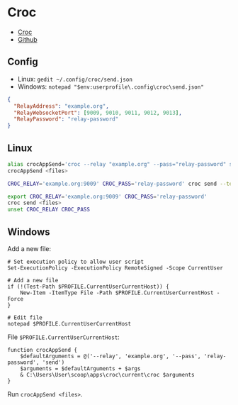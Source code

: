 # Croc

* [Croc](https://schollz.com/tinker/croc6/)
* [Github](https://github.com/schollz/croc)

## Config

* Linux: `gedit ~/.config/croc/send.json`
* Windows: `notepad "$env:userprofile\.config\croc\send.json"`

```json
{
  "RelayAddress": "example.org",
  "RelayWebsocketPort": [9009, 9010, 9011, 9012, 9013],
  "RelayPassword": "relay-password"
}
```

## Linux

```bash
alias crocAppSend='croc --relay "example.org" --pass="relay-password" send'
crocAppSend <files>

CROC_RELAY='example.org:9009' CROC_PASS='relay-password' croc send --text 'Test'

export CROC_RELAY='example.org:9009' CROC_PASS='relay-password'
croc send <files>
unset CROC_RELAY CROC_PASS
```

## Windows

Add a new file:

```shell
# Set execution policy to allow user script
Set-ExecutionPolicy -ExecutionPolicy RemoteSigned -Scope CurrentUser

# Add a new file
if (!(Test-Path $PROFILE.CurrentUserCurrentHost)) {
    New-Item -ItemType File -Path $PROFILE.CurrentUserCurrentHost -Force
}

# Edit file
notepad $PROFILE.CurrentUserCurrentHost
```

File `$PROFILE.CurrentUserCurrentHost`:

```shell
function crocAppSend {
    $defaultArguments = @('--relay', 'example.org', '--pass', 'relay-password', 'send')
    $arguments = $defaultArguments + $args
    & C:\Users\User\scoop\apps\croc\current\croc $arguments
}
```

Run `crocAppSend <files>`.
